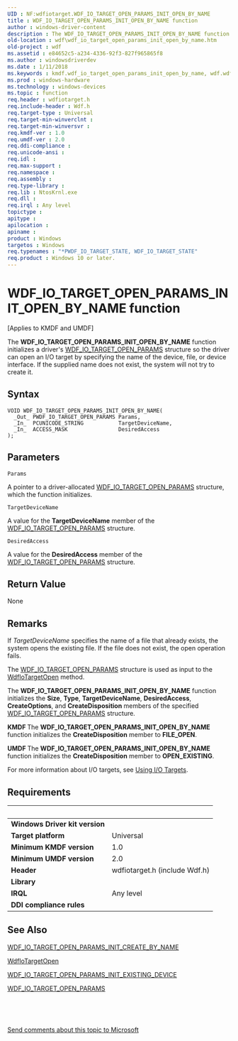```yaml
---
UID : NF:wdfiotarget.WDF_IO_TARGET_OPEN_PARAMS_INIT_OPEN_BY_NAME
title : WDF_IO_TARGET_OPEN_PARAMS_INIT_OPEN_BY_NAME function
author : windows-driver-content
description : The WDF_IO_TARGET_OPEN_PARAMS_INIT_OPEN_BY_NAME function initializes a driver's WDF_IO_TARGET_OPEN_PARAMS structure so the driver can open an I/O target by specifying the name of the device, file, or device interface.
old-location : wdf\wdf_io_target_open_params_init_open_by_name.htm
old-project : wdf
ms.assetid : e84652c5-a234-4336-92f3-827f965865f8
ms.author : windowsdriverdev
ms.date : 1/11/2018
ms.keywords : kmdf.wdf_io_target_open_params_init_open_by_name, wdf.wdf_io_target_open_params_init_open_by_name, wdfiotarget/WDF_IO_TARGET_OPEN_PARAMS_INIT_OPEN_BY_NAME, WDF_IO_TARGET_OPEN_PARAMS_INIT_OPEN_BY_NAME function, DFIOTargetRef_fd8afc87-6dae-469e-906f-f2fa99aba08e.xml, WDF_IO_TARGET_OPEN_PARAMS_INIT_OPEN_BY_NAME
ms.prod : windows-hardware
ms.technology : windows-devices
ms.topic : function
req.header : wdfiotarget.h
req.include-header : Wdf.h
req.target-type : Universal
req.target-min-winverclnt : 
req.target-min-winversvr : 
req.kmdf-ver : 1.0
req.umdf-ver : 2.0
req.ddi-compliance : 
req.unicode-ansi : 
req.idl : 
req.max-support : 
req.namespace : 
req.assembly : 
req.type-library : 
req.lib : NtosKrnl.exe
req.dll : 
req.irql : Any level
topictype : 
apitype : 
apilocation : 
apiname : 
product : Windows
targetos : Windows
req.typenames : "*PWDF_IO_TARGET_STATE, WDF_IO_TARGET_STATE"
req.product : Windows 10 or later.
---
```



# WDF_IO_TARGET_OPEN_PARAMS_INIT_OPEN_BY_NAME function
<p class="CCE_Message">[Applies to KMDF and UMDF]

The <b>WDF_IO_TARGET_OPEN_PARAMS_INIT_OPEN_BY_NAME</b> function initializes a driver's <a href="..\wdfiotarget\ns-wdfiotarget-_wdf_io_target_open_params.md">WDF_IO_TARGET_OPEN_PARAMS</a> structure so the driver can open an I/O target by specifying the name of the device, file, or device interface. If the supplied name does not exist, the system will not try to create it.

## Syntax

````
VOID WDF_IO_TARGET_OPEN_PARAMS_INIT_OPEN_BY_NAME(
  _Out_ PWDF_IO_TARGET_OPEN_PARAMS Params,
  _In_  PCUNICODE_STRING           TargetDeviceName,
  _In_  ACCESS_MASK                DesiredAccess
);
````

## Parameters

`Params`

A pointer to a driver-allocated <a href="..\wdfiotarget\ns-wdfiotarget-_wdf_io_target_open_params.md">WDF_IO_TARGET_OPEN_PARAMS</a> structure, which the function initializes.

`TargetDeviceName`

A value for the <b>TargetDeviceName</b> member of the <a href="..\wdfiotarget\ns-wdfiotarget-_wdf_io_target_open_params.md">WDF_IO_TARGET_OPEN_PARAMS</a> structure.

`DesiredAccess`

A value for the <b>DesiredAccess</b> member of the <a href="..\wdfiotarget\ns-wdfiotarget-_wdf_io_target_open_params.md">WDF_IO_TARGET_OPEN_PARAMS</a> structure.


## Return Value

None

## Remarks

If <i>TargetDeviceName</i> specifies the name of a file that already exists, the system opens the existing file. If the file does not exist, the open operation fails.

The <a href="..\wdfiotarget\ns-wdfiotarget-_wdf_io_target_open_params.md">WDF_IO_TARGET_OPEN_PARAMS</a> structure is used as input to the <a href="..\wdfiotarget\nf-wdfiotarget-wdfiotargetopen.md">WdfIoTargetOpen</a> method.

The <b>WDF_IO_TARGET_OPEN_PARAMS_INIT_OPEN_BY_NAME</b> function initializes the <b>Size</b>, <b>Type</b>, <b>TargetDeviceName</b>, <b>DesiredAccess</b>, <b>CreateOptions</b>, and <b>CreateDisposition</b> members of the specified <a href="..\wdfiotarget\ns-wdfiotarget-_wdf_io_target_open_params.md">WDF_IO_TARGET_OPEN_PARAMS</a> structure.


<b>KMDF </b>The <b>WDF_IO_TARGET_OPEN_PARAMS_INIT_OPEN_BY_NAME</b> function initializes the <b>CreateDisposition</b> member to <b>FILE_OPEN</b>.




<b>UMDF </b>The <b>WDF_IO_TARGET_OPEN_PARAMS_INIT_OPEN_BY_NAME</b> function initializes the <b>CreateDisposition</b> member to <b>OPEN_EXISTING</b>.



For more information about I/O targets, see <a href="https://msdn.microsoft.com/77fd1b64-c3a9-4e12-ac69-0e3725695795">Using I/O Targets</a>.

## Requirements
| &nbsp; | &nbsp; |
| ---- |:---- |
| **Windows Driver kit version** |  |
| **Target platform** | Universal |
| **Minimum KMDF version** | 1.0 |
| **Minimum UMDF version** | 2.0 |
| **Header** | wdfiotarget.h (include Wdf.h) |
| **Library** |  |
| **IRQL** | Any level |
| **DDI compliance rules** |  |

## See Also

<a href="..\wdfiotarget\nf-wdfiotarget-wdf_io_target_open_params_init_create_by_name.md">WDF_IO_TARGET_OPEN_PARAMS_INIT_CREATE_BY_NAME</a>

<a href="..\wdfiotarget\nf-wdfiotarget-wdfiotargetopen.md">WdfIoTargetOpen</a>

<a href="..\wdfiotarget\nf-wdfiotarget-wdf_io_target_open_params_init_existing_device.md">WDF_IO_TARGET_OPEN_PARAMS_INIT_EXISTING_DEVICE</a>

<a href="..\wdfiotarget\ns-wdfiotarget-_wdf_io_target_open_params.md">WDF_IO_TARGET_OPEN_PARAMS</a>

 

 

<a href="mailto:wsddocfb@microsoft.com?subject=Documentation%20feedback [wdf\wdf]:%20WDF_IO_TARGET_OPEN_PARAMS_INIT_OPEN_BY_NAME function%20 RELEASE:%20(1/11/2018)&amp;body=%0A%0APRIVACY STATEMENT%0A%0AWe use your feedback to improve the documentation. We don't use your email address for any other purpose, and we'll remove your email address from our system after the issue that you're reporting is fixed. While we're working to fix this issue, we might send you an email message to ask for more info. Later, we might also send you an email message to let you know that we've addressed your feedback.%0A%0AFor more info about Microsoft's privacy policy, see http://privacy.microsoft.com/en-us/default.aspx." title="Send comments about this topic to Microsoft">Send comments about this topic to Microsoft</a>